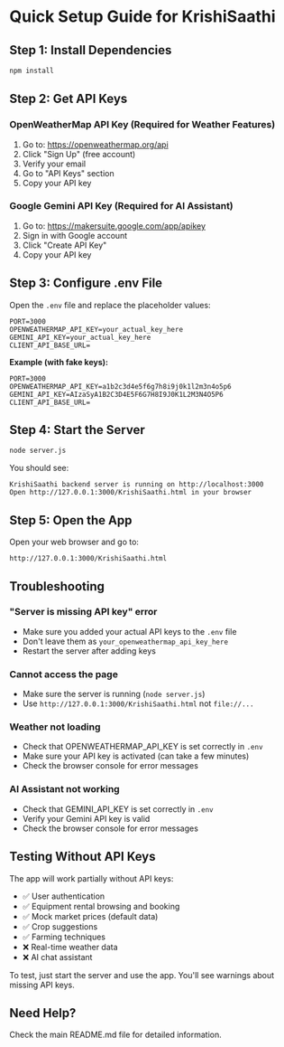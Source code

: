 # Quick Setup Guide for KrishiSaathi

## Step 1: Install Dependencies
```bash
npm install
```

## Step 2: Get API Keys

### OpenWeatherMap API Key (Required for Weather Features)
1. Go to: https://openweathermap.org/api
2. Click "Sign Up" (free account)
3. Verify your email
4. Go to "API Keys" section
5. Copy your API key

### Google Gemini API Key (Required for AI Assistant)
1. Go to: https://makersuite.google.com/app/apikey
2. Sign in with Google account
3. Click "Create API Key"
4. Copy your API key

## Step 3: Configure .env File

Open the `.env` file and replace the placeholder values:

```env
PORT=3000
OPENWEATHERMAP_API_KEY=your_actual_key_here
GEMINI_API_KEY=your_actual_key_here
CLIENT_API_BASE_URL=
```

**Example (with fake keys):**
```env
PORT=3000
OPENWEATHERMAP_API_KEY=a1b2c3d4e5f6g7h8i9j0k1l2m3n4o5p6
GEMINI_API_KEY=AIzaSyA1B2C3D4E5F6G7H8I9J0K1L2M3N4O5P6
CLIENT_API_BASE_URL=
```

## Step 4: Start the Server
```bash
node server.js
```

You should see:
```
KrishiSaathi backend server is running on http://localhost:3000
Open http://127.0.0.1:3000/KrishiSaathi.html in your browser
```

## Step 5: Open the App

Open your web browser and go to:
```
http://127.0.0.1:3000/KrishiSaathi.html
```

## Troubleshooting

### "Server is missing API key" error
- Make sure you added your actual API keys to the `.env` file
- Don't leave them as `your_openweathermap_api_key_here`
- Restart the server after adding keys

### Cannot access the page
- Make sure the server is running (`node server.js`)
- Use `http://127.0.0.1:3000/KrishiSaathi.html` not `file://...`

### Weather not loading
- Check that OPENWEATHERMAP_API_KEY is set correctly in `.env`
- Make sure your API key is activated (can take a few minutes)
- Check the browser console for error messages

### AI Assistant not working
- Check that GEMINI_API_KEY is set correctly in `.env`
- Verify your Gemini API key is valid
- Check the browser console for error messages

## Testing Without API Keys

The app will work partially without API keys:
- ✅ User authentication
- ✅ Equipment rental browsing and booking
- ✅ Mock market prices (default data)
- ✅ Crop suggestions
- ✅ Farming techniques
- ❌ Real-time weather data
- ❌ AI chat assistant

To test, just start the server and use the app. You'll see warnings about missing API keys.

## Need Help?

Check the main README.md file for detailed information.

